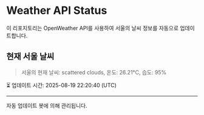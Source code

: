 
# Weather API Status

이 리포지토리는 OpenWeather API를 사용하여 서울의 날씨 정보를 자동으로 업데이트합니다.

## 현재 서울 날씨
> 서울의 현재 날씨: scattered clouds, 온도: 26.21°C, 습도: 95%

⏳ 업데이트 시간: 2025-08-19 22:20:40 (UTC)

---
자동 업데이트 봇에 의해 관리됩니다.
